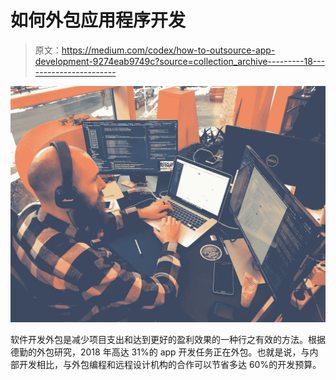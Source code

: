 # 如何外包应用程序开发

> 原文：<https://medium.com/codex/how-to-outsource-app-development-9274eab9749c?source=collection_archive---------18----------------------->

![](img/a634f11b5718058b90af1b994d4b524e.png)

软件开发外包是减少项目支出和达到更好的盈利效果的一种行之有效的方法。根据德勤的外包研究，2018 年高达 31%的 app 开发任务正在外包。也就是说，与内部开发相比，与外包编程和远程设计机构的合作可以节省多达 60%的开发预算。